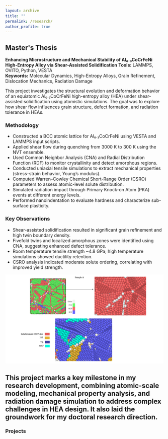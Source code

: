 ```yaml
---
layout: archive
title: ""
permalink: /research/
author_profile: true
---
```

## Master's Thesis
**Enhancing Microstructure and Mechanical Stability of Al₀.₃CoCrFeNi High-Entropy Alloy via Shear-Assisted Solidification**
**Tools:** LAMMPS, OVITO, Python, VESTA  
**Keywords:** Molecular Dynamics, High-Entropy Alloys, Grain Refinement, Dislocation Mechanics, Radiation Damage

This project investigates the structural evolution and deformation behavior of an equiatomic Al₀.₃CoCrFeNi high-entropy alloy (HEA) under shear-assisted solidification using atomistic simulations. The goal was to explore how shear flow influences grain structure, defect formation, and radiation tolerance in HEAs.
### Methodology 
- Constructed a BCC atomic lattice for Al₀.₃CoCrFeNi using VESTA and LAMMPS input scripts.  
- Applied shear flow during quenching from 3000 K to 300 K using the NVT ensemble.  
- Used Common Neighbor Analysis (CNA) and Radial Distribution Function (RDF) to monitor crystallinity and detect amorphous regions.  
- Conducted uniaxial tensile simulations to extract mechanical properties (stress–strain behavior, Young’s modulus).  
- Computed Warren–Cowley Chemical Short-Range Order (CSRO) parameters to assess atomic-level solute distribution.  
- Simulated radiation impact through Primary Knock-on Atom (PKA) events at different energy levels.  
- Performed nanoindentation to evaluate hardness and characterize sub-surface plasticity.
### Key Observations  
- Shear-assisted solidification resulted in significant grain refinement and high twin boundary density.  
- Fivefold twins and localized amorphous zones were identified using CNA, suggesting enhanced defect tolerance.  
- Room temperature tensile strength ~4.8 GPa; high temperature simulations showed ductility retention.  
- CSRO analysis indicated moderate solute ordering, correlating with improved yield strength.  

<img src='/images/Slide2.png'> 

This project marks a key milestone in my research development, combining atomic-scale modeling, mechanical property analysis, and radiation damage simulation to address complex challenges in HEA design. It also laid the groundwork for my doctoral research direction.
---
### Projects
